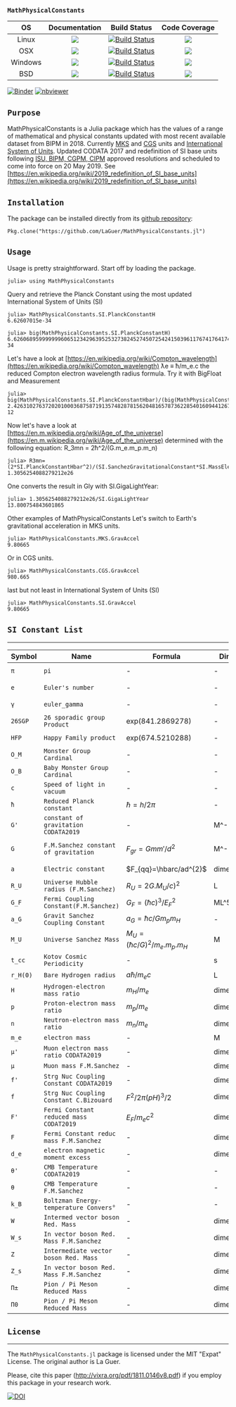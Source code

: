 ### `MathPhysicalConstants`

| **OS**                                  |  **Documentation**                    | **Build Status**                          | **Code Coverage**               |
|:---------------------------------------:|:-------------------------------------:|:-----------------------------------------:|:-------------------------------:|
| Linux                                   |[![][docs-latest-img]][docs-latest-url]| [![Build Status][travis-img]][travis-url] | [![][codacy-img]][codacy-url]   |
| OSX                                     |[![][docs-latest-img]][docs-latest-url]| [![Build Status][travis-img]][travis-url] | [![][codecov-img]][codecov-url] |
| Windows                                 |[![][docs-latest-img]][docs-latest-url]| [![Build Status][appvey-img]][appvey-url] | [![][coveral-img]][coveral-url] |
| BSD                                     |[![][docs-latest-img]][docs-latest-url]| [![Build Status][cirrus-img]][cirrus-url] | [![][codecov-img]][codecov-url] |


[![Binder](https://mybinder.org/badge_logo.svg)](https://mybinder.org/v2/gh/LaGuer/MathPhysicalConstants.jl/master?urlpath=lab/tree/doc/MathPhysicalConstants.ipynb)
[![nbviewer](https://img.shields.io/badge/view%20on-nbviewer-brightgreen.svg)](https://nbviewer.jupyter.org/github/LaGuer/PrimeFinders/blob/master/PrimeFinders.ipynb)

## `Purpose`

MathPhysicalConstants is a Julia package which has the values of a range of mathematical and physical constants updated with most recent available dataset from BIPM in 2018. Currently [MKS](https://en.wikipedia.org/wiki/MKS_system_of_units) and [CGS](https://en.wikipedia.org/wiki/Centimetre%E2%80%93gram%E2%80%93second_system_of_units) units and [International System of Units](https://en.wikipedia.org/wiki/International_System_of_Units). Updated CODATA 2017 and redefinition of SI base units following [ISU, BIPM, CGPM, CIPM](https://www1.bipm.org/utils/common/pdf/CGPM-2018/26th-CGPM-Resolutions.pdf) approved resolutions and scheduled to come into force on 20 May 2019.
See [https://en.wikipedia.org/wiki/2019_redefinition_of_SI_base_units](https://en.wikipedia.org/wiki/2019_redefinition_of_SI_base_units)

## `Installation`

The package can be installed directly from its [github repository](https://github.com/LaGuer/MathPhysicalConstants.jl):

    Pkg.clone("https://github.com/LaGuer/MathPhysicalConstants.jl")

## `Usage`

Usage is pretty straightforward. Start off by loading the package.

    julia> using MathPhysicalConstants
    
Query and retrieve the Planck Constant using the most updated International System of Units (SI)    
    
    julia> MathPhysicalConstants.SI.PlanckConstantH
    6.62607015e-34
    
    julia> big(MathPhysicalConstants.SI.PlanckConstantH)
    6.62606895999999960651234296395253273824527450725424150396117674176417443843193e-34
    
Let's have a look at [https://en.wikipedia.org/wiki/Compton_wavelength](https://en.wikipedia.org/wiki/Compton_wavelength) ƛe ≡ ħ/m_e.c the reduced Compton electron wavelength radius formula. Try it with BigFloat and Measurement
    
    julia> big(MathPhysicalConstants.SI.PlanckConstantHbar)/(big(MathPhysicalConstants.SI.MassElectron)*big(MathPhysicalConstants.SI.SpeedOfLight))
    2.42631027637202010003687587191357482878156204816578736228540160944126721996979e-12
    
Now let's have a look at [https://en.m.wikipedia.org/wiki/Age_of_the_universe](https://en.m.wikipedia.org/wiki/Age_of_the_universe) determined with the following equation: R_3mn = 2ħ^2/(G.m_e.m_p.m_n)  
    
    julia> R3mn=(2*SI.PlanckConstantHbar^2)/(SI.SanchezGravitationalConstant*SI.MassElectron*SI.MassProton*SI.MassNeutron)
    1.3056254088279212e26
    
One converts the result in Gly with SI.GigaLightYear:

    julia> 1.3056254088279212e26/SI.GigaLightYear
    13.800754843601865    
    
Other examples of MathPhysicalConstants
Let's switch to Earth's gravitational acceleration in MKS units.

    julia> MathPhysicalConstants.MKS.GravAccel
    9.80665

Or in CGS units.

    julia> MathPhysicalConstants.CGS.GravAccel
    980.665
    
last but not least in International System of Units (SI)
    
    julia> MathPhysicalConstants.SI.GravAccel
    9.80665
    

    
## `SI Constant List`
-------------

| Symbol  | Name                                  | Formula                  | Dimension      | Value              | Unit            |
| ------  | ----                                  | -------                  | ---------      | -----              | ----            |
| `π`     | `pi`                                  | -                        | -              | 3.1415926535897932 | `pure number`   |
| `e`     | `Euler's number`                      | -                        | -              | 2.7182817284590452 | `pure number`   |
| `γ`     | `euler_gamma`                         | -                        | -              | 0.5772156649015329 | `pure number`   |
| `26SGP` | `26 sporadic group Product`           | exp(841.2869278)         | -              | 2.3241836455143e365| `pure number`   |
| `HFP`   | `Happy Family product`                | exp(674.5210288)         | -              | 8.7249055755086e292| `pure number`   |
| `O_M`   | `Monster Group Cardinal`              | -                        | -              | 8.080174248 × 1053 | `pure number`   |
| `O_B`   | `Baby Monster Group Cardinal`         | -                        | -              | 4.15478148 × 1033  | `pure number`   |
| `c`     | `Speed of light in vacuum`            | -                        | -              | 2.99792458e8       | `m.s^-1`        |
| `ħ`     | `Reduced Planck constant`             | $\hbar=h/2\pi$           | -              | 1.054571800e-34    | `m^2 kg s^-1`   |
| `G'`    | `constant of gravitation CODATA2019`  | -                        | M^-1L^3T^-2    | 6.67408(31)e-11    | `m^3 kg^-1 s^-2`|
| `G`     | `F.M.Sanchez constant of gravitation` | $F_{gr}=Gmm'/ d^{2}$     | M^-1L^3T^-2    | 6.675453818e-11    | `m^3 kg^-1 s^-2`|
| `a`     | `Electric constant`                   | $F_{qq}=\hbarc/ad^{2}$   | dimensionless  | 137.035999139^-1   | `pure number`   |
| `R_U`   | `Universe Hubble radius (F.M.Sanchez)`| $R_U=2G.M_{U}/c)^{2}$    | L              | 1.3065e26          | `m`             |
| `G_F`   | `Fermi Coupling Constant(F.M.Sanchez)`| $G_F=(ħc)^3/E_{F}^{2}$   |   ML^5T^-2     | 1.4358509(7)e-62   | `J.m^3`         |
| `a_G`   | `Gravit Sanchez Coupling Constant`    | $a_G=ħc/Gm_pm_H$         | -              | 1.691936465e38     | `pure number`   |
| `M_U`   | `Universe Sanchez Mass`               |$M_U=(ħc/G)^2/m_e.m_p.m_H$| M              | 8.7936e52          | `kg`            |
| `t_cc`  | `Kotov Cosmic Periodicity`            | -                        | s              | 9600.061(2)        | `s`             |
|`r_H(0)` | `Bare Hydrogen radius`                |    $a\hbar/m_{e}c$       | L              | 5.291772103e-11    | `m`             |
| `H`     | `Hydrogen-electron mass ratio`        |    $m_H/m_e$             | dimensionless  | 1837.152645        | `m_e`           |
| `p`     | `Proton-electron mass ratio`          |    $m_p/m_e$             | dimensionless  | 1836.152672        | `m_e`           |
| `n`     | `Neutron-electron mass ratio`         |    $m_n/m_e$             | dimensionless  | 1838.683659        | `m_e`           |
| `m_e`   | `electron mass`                       | -                        | M              |9.10938356(11)e-31  | `kg`            |
| `μ'`    | `Muon electron mass ratio CODATA2019` | -                        | dimensionless  |206.7682826(41)     | `m_e`           |
| `μ`     | `Muon mass F.M.Sanchez`               | -                        | dimensionless  |206.7682869         | `m_e`           |
| `f'`    |`Strg Nuc Coupling Constant CODATA2019`| -                        | dimensionless  |1/0.1181(11)        | `pure number`   |
| `f`     |`Strg Nuc Coupling Constant C.Bizouard`|  $F^{2}/2\pi(pH)^{3}/2$  | dimensionless  |8.434502892         | `pure number`   |
| `F'`    |`Fermi Constant reduced mass CODAT2019`|     $E_{F}/m_{e}c^{2}$   | dimensionless  |573007.33(25)       | `pure number`   |
| `F`     |`Fermi Constant reduc mass F.M.Sanchez`| -                        | dimensionless  |573007.3652         | `pure number`   |
| `d_e`   |`electron magnetic moment excess`      | -                        | dimensionless  |1.00115965218091(26)| `pure number`   |
| `θ'`    |`CMB Temperature CODATA2019`           | -                        | -              |  2.7255(6) K       | `K`             |
| `θ`     |`CMB Temperature F.M.Sanchez`          | -                        | -              |  2.725820831 K     | `K`             |
| `k_B`   |`Boltzman Energy-temperature Convers°` | -                        | -              | 1.3806488e10-23    | `J K^-1`        |
| `W`     |`Intermed vector boson Red. Mass`      | -                        | dimensionless  | 157298(23)         | `pure number`   |
| `W_s`   |`In vector boson Red. Mass F.M.Sanchez`| -                        | dimensionless  | 157340             | `pure number`   |
| `Z`     |`Intermediate vector boson Red. Mass`  | -                        | dimensionless  | 178450.0(41)       | `pure number`   |
| `Z_s`   |`In vector boson Red. Mass F.M.Sanchez`| -                        | dimensionless  | 178452             | `pure number`   |
| `Π±`    |`Pion / Pi Meson Reduced Mass`         | -                        | dimensionless  | 273.13203(68)      | `pure number`   |
| `Π0`    |`Pion / Pi Meson Reduced Mass`         | -                        | dimensionless  | 264.1426(18)       | `pure number`   |

## `License`
-------

The `MathPhysicalConstants.jl` package is licensed under the MIT "Expat" License.  The
original author is La Guer.

Please, cite this paper (http://vixra.org/pdf/1811.0146v8.pdf) if you
employ this package in your research work.

[![DOI](https://zenodo.org/badge/DOI/10.5281/zenodo.2647701.svg)](https://doi.org/10.5281/zenodo.2647701)


[docs-latest-img]: https://img.shields.io/badge/docs-latest-blue.svg
[docs-latest-url]: https://LaGuer.github.io/MathPhysicalConstants.jl/latest/

[docs-stable-img]: https://img.shields.io/badge/docs-stable-blue.svg
[docs-stable-url]: https://LaGuer.github.io/MathPhysicalConstants.jl/stable/

[pkgeval-link]: http://pkg.julialang.org/?pkg=MathPhysicalConstants

[pkg-0.5-img]: http://pkg.julialang.org/badges/MathPhysicalConstants.0.5.svg
[pkg-0.5-url]: http://pkg.julialang.org/detail/MathPhysicalConstants.html
[pkg-0.6-img]: http://pkg.julialang.org/badges/MathPhysicalConstants.0.6.svg
[pkg-0.6-url]: http://pkg.julialang.org/detail/MathPhysicalConstants.html

[travis-img]: https://travis-ci.org/LaGuer/MathPhysicalConstants.jl.svg?branch=master
[travis-url]: https://travis-ci.org/LaGuer/MathPhysicalConstants.jl

[appvey-img]: https://ci.appveyor.com/api/projects/status/u8mg5dlhyb1vjcpe?svg=true
[appvey-url]: https://ci.appveyor.com/project/LaGuer/mathphysicalconstants-jl

[coveral-img]: https://coveralls.io/repos/github/LaGuer/MathPhysicalConstants.jl/badge.svg?branch=master
[coveral-url]: https://coveralls.io/github/LaGuer/MathPhysicalConstants.jl?branch=master

[codecov-img]: https://codecov.io/gh/LaGuer/MathPhysicalConstants.jl/branch/master/graph/badge.svg
[codecov-url]: https://codecov.io/gh/LaGuer/MathPhysicalConstants.jl

[codacy-img]: https://api.codacy.com/project/badge/Grade/d09dc8fca5df4abd96d4ba0758f2554c
[codacy-url]: https://www.codacy.com/app/LaGuer/MathPhysicalConstants.jl?utm_source=github.com&amp;utm_medium=referral&amp;utm_content=LaGuer/MathPhysicalConstants.jl&amp;utm_campaign=Badge_Grade

[cirrus-img]: https://api.cirrus-ci.com/github/LaGuer/MathPhysicalConstants.jl.svg
[cirrus-url]: https://cirrus-ci.com/github/LaGuer/MathPhysicalConstants.jl

[julobs-img]: https://juliaobserver.com/packages/MathPhysicalConstants
[julobs-url]: https://juliaobserver.com/packages/MathPhysicalConstants

[pkgeval-img]: http://pkg.julialang.org/badges/MathPhysicalConstants_0.6.svg
[pkgeval-url]: https://pkg.julialang.org/docs/MathPhysicalConstants/5uABA/0.0.5/
